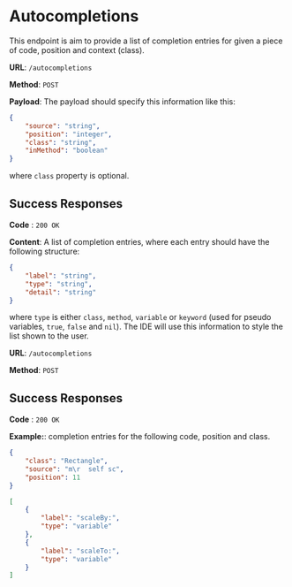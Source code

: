 # Autocompletions

This endpoint is aim to provide a list of completion entries for given a piece of code, position and context (class).

**URL**: `/autocompletions`

**Method**: `POST`

**Payload**: The payload should specify this information like this:

```json
{
	"source": "string",
	"position": "integer",
	"class": "string",
	"inMethod": "boolean"
}
```

where `class` property is optional.

## Success Responses

**Code** : `200 OK`

**Content**: A list of completion entries, where each entry should have the following structure:

```json
{
	"label": "string",
	"type": "string",
	"detail": "string"
}
```

where `type` is either `class`, `method`, `variable` or `keyword` (used for pseudo variables, `true`, `false` and `nil`).
The IDE will use this information to style the list shown to the user.

**URL**: `/autocompletions`

**Method**: `POST`

## Success Responses

**Code** : `200 OK`

**Example:**: completion entries for the following code, position and class.

```json
{
	"class": "Rectangle",
	"source": "m\r  self sc",
	"position": 11
}
```

```json
[
	{
		"label": "scaleBy:",
		"type": "variable"
	},
	{
		"label": "scaleTo:",
		"type": "variable"
	}
]
```
